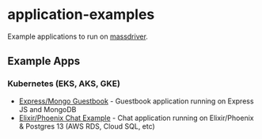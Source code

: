 # application-examples

Example applications to run on [massdriver](https://massdriver.cloud).

## Example Apps

### Kubernetes (EKS, AKS, GKE)

* [Express/Mongo Guestbook](./k8s/express-mongo-guestbook/) - Guestbook application running on Express JS and MongoDB
* [Elixir/Phoenix Chat Example](./k8s/phoenix-chat-example) - Chat application running on Elixir/Phoenix & Postgres 13 (AWS RDS, Cloud SQL, etc)
